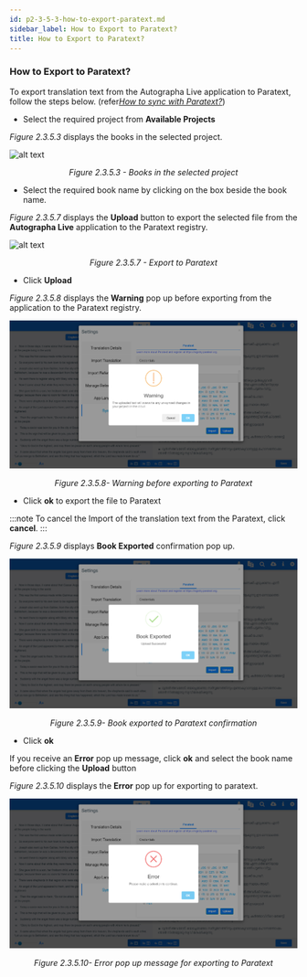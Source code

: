 ```yaml
---
id: p2-3-5-3-how-to-export-paratext.md
sidebar_label: How to Export to Paratext?
title: How to Export to Paratext?
---
```


### How to Export to Paratext?

To export translation text from the Autographa Live application to Paratext, follow the steps below.
(refer[*How to sync with Paratext?*](p2-3-5-1-how-to-sync.md))

-   Select the required project from **Available Projects**

_Figure 2.3.5.3_ displays the books in the selected project.

![alt text](../../../../../static/AutographaLiveImages/Settings/books-in-the-selected-project-fig-2.3.5.3.jpg 'Books in the selected project')
<div align="center"style="font-style: italic;">Figure 2.3.5.3 - Books in the selected project</div>

-   Select the required book name by clicking on the box beside the book name.

_Figure 2.3.5.7_ displays the **Upload** button to export the selected file from the **Autographa Live** application to the Paratext registry.

![alt text](../../../../../static/AutographaLiveImages/Settings/export-for-paratext-fig-2.3.5.7.jpg 'Export to paratext')
<div align="center"style="font-style: italic;">Figure 2.3.5.7 - Export to Paratext</div>

-   Click **Upload**

_Figure 2.3.5.8_ displays the **Warning** pop up before exporting from the application to the Paratext registry.

![alt text](../../../../../static/AutographaLiveImages/Settings/warning-before-exporting-to-paratext-fig-2.3.5.8.jpg 'Warning before exporting to Paratext')
<div align="center"style="font-style: italic;">Figure 2.3.5.8- Warning before exporting to Paratext</div>

-   Click **ok** to export the file to Paratext

:::note
To cancel the Import of the translation text from the Paratext, click **cancel**.
:::

_Figure 2.3.5.9_ displays **Book Exported** confirmation pop up.

![alt text](../../../../../static/AutographaLiveImages/Settings/book-exported-to-paratext-confirmation-fig-2.3.5.9.jpg 'Book exported to paratext confirmation')
<div align="center"style="font-style: italic;">Figure 2.3.5.9- Book exported to Paratext confirmation</div>

-   Click **ok**

If you receive an **Error** pop up message, click **ok** and select the book name before clicking the **Upload** button

_Figure 2.3.5.10_ displays the **Error** pop up for exporting to paratext.

![alt text](../../../../../static/AutographaLiveImages/Settings/error-message-for-exporting-to-paratext-fig-2.3.5.10.jpg 'Book exported to paratext confirmation')
<div align="center"style="font-style: italic;">Figure 2.3.5.10- Error pop up message for exporting to Paratext</div>
